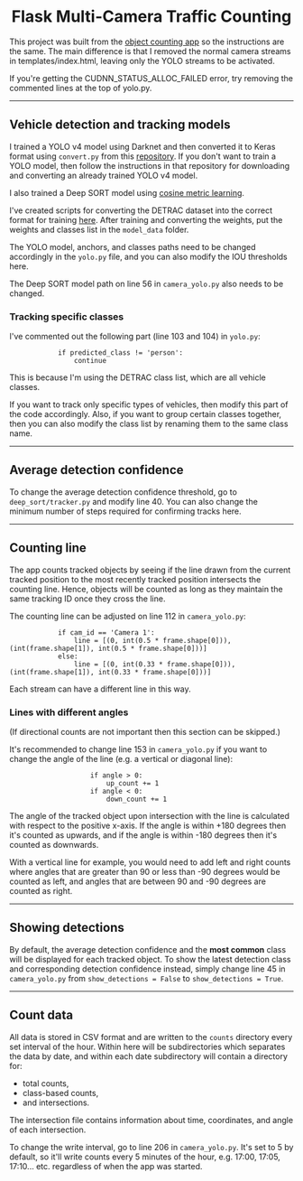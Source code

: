 <h1 align='center'>
Flask Multi-Camera Traffic Counting
</h1>

This project was built from the [object counting app](https://github.com/LeonLok/Multi-Camera-Live-Object-Tracking/tree/master/object_counting) so the instructions are the same. The main difference is that I removed the normal camera streams in templates/index.html, leaving only the YOLO streams to be activated.

If you're getting the CUDNN_STATUS_ALLOC_FAILED error, try removing the commented lines at the top of yolo.py.

***
## Vehicle detection and tracking models
I trained a YOLO v4 model using Darknet and then converted it to Keras format using `convert.py` from this [repository](https://github.com/Ma-Dan/keras-yolo4). If you don't want to train a YOLO model, then follow the instructions in that repository for downloading and converting an already trained YOLO v4 model. 

I also trained a Deep SORT model using [cosine metric learning](https://github.com/nwojke/cosine_metric_learning).

I've created scripts for converting the DETRAC dataset into the correct format for training [here](https://github.com/LeonLok/Multi-Camera-Live-Object-Tracking/tree/master/detrac_tools). After training and converting the weights, put the weights and classes list in the `model_data` folder.

The YOLO model, anchors, and classes paths need to be changed accordingly in the `yolo.py` file, and you can also modify the IOU thresholds here.

The Deep SORT model path on line 56 in `camera_yolo.py` also needs to be changed.

### Tracking specific classes
I've commented out the following part (line 103 and 104) in `yolo.py`:
```
            if predicted_class != 'person':
                continue
```
This is because I'm using the DETRAC class list, which are all vehicle classes.

If you want to track only specific types of vehicles, then modify this part of the code accordingly. Also, if you want to group certain classes together, then you can also modify the class list by renaming them to the same class name.

***
## Average detection confidence
To change the average detection confidence threshold, go to `deep_sort/tracker.py` and modify line 40. You can also change the minimum number of steps required for confirming tracks here. 

***
## Counting line
The app counts tracked objects by seeing if the line drawn from the current tracked position to the most recently tracked position intersects the counting line. Hence, objects will be counted as long as they maintain the same tracking ID once they cross the line. 

The counting line can be adjusted on line 112 in `camera_yolo.py`:

```
            if cam_id == 'Camera 1':
                line = [(0, int(0.5 * frame.shape[0])), (int(frame.shape[1]), int(0.5 * frame.shape[0]))]
            else:
                line = [(0, int(0.33 * frame.shape[0])), (int(frame.shape[1]), int(0.33 * frame.shape[0]))]
```

Each stream can have a different line in this way. 

### Lines with different angles
(If directional counts are not important then this section can be skipped.)

It's recommended to change line 153 in `camera_yolo.py` if you want to change the angle of the line (e.g. a vertical or diagonal line):

```
                    if angle > 0:
                        up_count += 1
                    if angle < 0:
                        down_count += 1
```

The angle of the tracked object upon intersection with the line is calculated with respect to the positive x-axis. If the angle is within +180 degrees then it's counted as upwards, and if the angle is within -180 degrees then it's counted as downwards. 

With a vertical line for example, you would need to add left and right counts where angles that are greater than 90 or less than -90 degrees would be counted as left, and angles that are between 90 and -90 degrees are counted as right.

***
## Showing detections

By default, the average detection confidence and the **most common** class will be displayed for each tracked object. To show the latest detection class and corresponding detection confidence instead, simply change line 45 in `camera_yolo.py` from `show_detections = False` to `show_detections = True`.



***
## Count data
All data is stored in CSV format and are written to the `counts` directory every set interval of the hour. Within here will be subdirectories which separates the data by date, and within each date subdirectory will contain a directory for:
* total counts,
* class-based counts,
* and intersections.

The intersection file contains information about time, coordinates, and angle of each intersection.

To change the write interval, go to line 206 in `camera_yolo.py`. It's set to 5 by default, so it'll write counts every 5 minutes of the hour, e.g. 17:00, 17:05, 17:10... etc. regardless of when the app was started.
